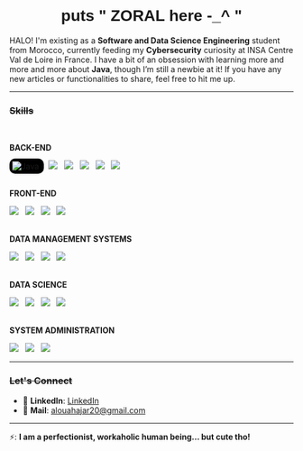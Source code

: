 <h1 align="center" style="font-family: 'Orbitron', sans-serif;">puts " ZORAL here -_^ " </h1>

<!-- The paragraph content -->
<p>
  HALO! I'm existing as a <strong>Software and Data Science Engineering</strong> student from Morocco, currently feeding my <strong>Cybersecurity</strong> curiosity at INSA Centre Val de Loire in France. I have a bit of an obsession with learning more and more and more about <strong>Java</strong>, though I’m still a newbie at it! If you have any new articles or functionalities to share, feel free to hit me up.
</p>

---

### ~~Skills~~

<br>

**BACK-END**  
<div>
  <span style="background-color: black; padding: 5px; border-radius: 10px;">
    <img src="https://img.shields.io/badge/Java-007396?style=for-the-badge&logo=openjdk&logoColor=white" alt="Java">
  </span> &nbsp;
  <span style="border-radius: 10px;">
    <img src="https://img.shields.io/badge/Spring%20Boot-6DB33F?style=for-the-badge&logo=springboot&logoColor=white">
  </span> &nbsp;
  <span style="border-radius: 10px;">
    <img src="https://img.shields.io/badge/Ruby_on_Rails-CC0000?style=for-the-badge&logo=rubyonrails&logoColor=white">
  </span> &nbsp;
  <span style="border-radius: 10px;">
    <img src="https://img.shields.io/badge/PHP-777BB4?style=for-the-badge&logo=php&logoColor=white">
  </span> &nbsp;
  <span style="border-radius: 10px;">
    <img src="https://img.shields.io/badge/Node.js-339933?style=for-the-badge&logo=nodedotjs&logoColor=white">
  </span> &nbsp;
  <span style="border-radius: 10px;">
    <img src="https://img.shields.io/badge/Express.js-000000?style=for-the-badge&logo=express&logoColor=white">
  </span> &nbsp;
</div>

<br>

**FRONT-END**  
<div>
  <span style="border-radius: 10px;">
    <img src="https://img.shields.io/badge/React-61DAFB?style=for-the-badge&logo=react&logoColor=white">
  </span> &nbsp;
  <span style="border-radius: 10px;">
    <img src="https://img.shields.io/badge/SHADCN/UI-4B0082?style=for-the-badge">
  </span> &nbsp;
  <span style="border-radius: 10px;">
    <img src="https://img.shields.io/badge/Tailwind%20CSS-06B6D4?style=for-the-badge&logo=tailwindcss&logoColor=white">
  </span> &nbsp;
  <span style="border-radius: 10px;">
    <img src="https://img.shields.io/badge/JavaScript-F7DF1E?style=for-the-badge&logo=javascript&logoColor=white">
  </span> &nbsp;
</div>

<br>

**DATA MANAGEMENT SYSTEMS**  
<div>
  <span style="border-radius: 10px;">
    <img src="https://img.shields.io/badge/MongoDB-47A248?style=for-the-badge&logo=mongodb&logoColor=white">
  </span> &nbsp;
  <span style="border-radius: 10px;">
    <img src="https://img.shields.io/badge/MySQL-4479A1?style=for-the-badge&logo=mysql&logoColor=white">
  </span> &nbsp;
  <span style="border-radius: 10px;">
    <img src="https://img.shields.io/badge/Oracle-F80000?style=for-the-badge&logo=oracle&logoColor=white">
  </span> &nbsp;
  <span style="border-radius: 10px;">
    <img src="https://img.shields.io/badge/PostgreSQL-4169E1?style=for-the-badge&logo=postgresql&logoColor=white">
  </span> &nbsp;
</div>

<br>

**DATA SCIENCE**  
<div>
  <span style="border-radius: 10px;">
    <img src="https://img.shields.io/badge/Python-3776AB?style=for-the-badge&logo=python&logoColor=white">
  </span> &nbsp;
  <span style="border-radius: 10px;">
    <img src="https://img.shields.io/badge/Ruby-CC342D?style=for-the-badge&logo=ruby&logoColor=white">
  </span> &nbsp;
  <span style="border-radius: 10px;">
    <img src="https://img.shields.io/badge/Machine%20Learning-FF6F00?style=for-the-badge">
  </span> &nbsp;
  <span style="border-radius: 10px;">
    <img src="https://img.shields.io/badge/Deep%20Learning-276DC3?style=for-the-badge">
  </span> &nbsp;
</div>

<br>

**SYSTEM ADMINISTRATION**  
<div>
  <span style="border-radius: 10px;">
    <img src="https://img.shields.io/badge/SELinux-8E2F82?style=for-the-badge">
  </span> &nbsp;
  <span style="border-radius: 10px;">
    <img src="https://img.shields.io/badge/GitHub%20Actions-2088FF?style=for-the-badge&logo=githubactions&logoColor=white">
  </span> &nbsp;
  <span style="border-radius: 10px;">
    <img src="https://img.shields.io/badge/GitLab%20CI/CD-FC6D26?style=for-the-badge&logo=gitlab&logoColor=white">
  </span>
</div>

---

### ~~Let's Connect~~

- 💼 **LinkedIn**: [LinkedIn](https://www.linkedin.com/in/hajaraloua-759502247/)
- 📧 **Mail**: [alouahajar20@gmail.com](mailto:alouahajar20@gmail.com)

---

⚡: **I am a perfectionist, workaholic human being... but cute tho!**
